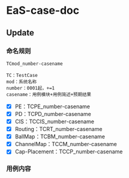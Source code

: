 
# EaS-case-doc
## Update
### 命名规则
`TCmod_number-casename` 
```
TC：TestCase
mod：系统名称
number：0001起，+=1
casename：用例模块+用例简述+预期结果
```
- [x] PE：TCPE_number-casename
- [x] PD：TCPD_number-casename
- [x] CIS：TCCIS_number-casename
- [x] Routing：TCRT_number-casename
- [x] BallMap：TCBM_number-casename
- [x] ChannelMap：TCCM_number-casename
- [x] Cap-Placement：TCCP_number-casename
### 用例内容
